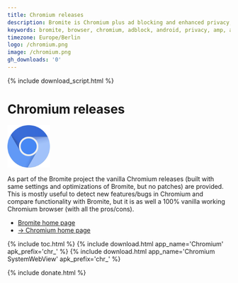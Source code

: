 ```yaml
---
title: Chromium releases
description: Bromite is Chromium plus ad blocking and enhanced privacy; take back your browser
keywords: bromite, browser, chromium, adblock, android, privacy, amp, arm, arm64, 8.1, 8.0, 4.4, 5.0, 5.1, 6.0, 7.0, 7.1, kitkat, lollipop, marshmallow, nougat, oreo, aroma, super, stock, full, mini, micro, nano, pico, tvstock, background video
timezone: Europe/Berlin
logo: /chromium.png
image: /chromium.png
gh_downloads: '0'
---
```

{% include download_script.html %}
# Chromium releases

<img title="Chromium - provided by Bromite project" src="/chromium.png" width="96" alt="Chromium" />

As part of the Bromite project the vanilla Chromium releases (built with same settings and optimizations of Bromite, but no patches) are provided.
This is mostly useful to detect new features/bugs in Chromium and compare functionality with Bromite, but it is as well a 100% vanilla working Chromium browser (with all the pros/cons).

* [Bromite home page](/)
* [&rarr; Chromium home page](https://www.chromium.org/Home)

{% include toc.html %}
{% include download.html app_name='Chromium' apk_prefix='chr_' %}
{% include download.html app_name='Chromium SystemWebView' apk_prefix='chr_' %}

{% include donate.html %}
